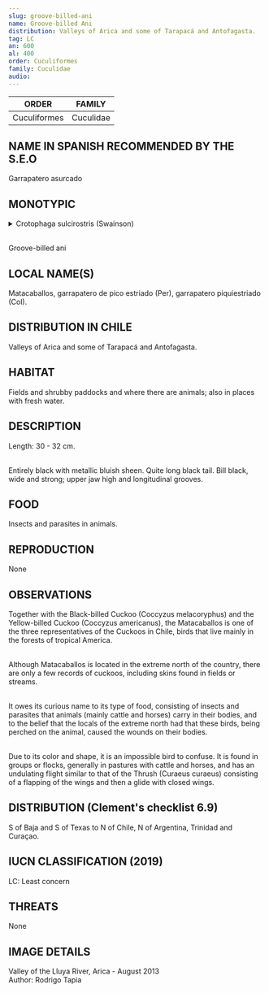 ```yaml
---
slug: groove-billed-ani
name: Groove-billed Ani
distribution: Valleys of Arica and some of Tarapacá and Antofagasta.
tag: LC
an: 600
al: 400
order: Cuculiformes
family: Cuculidae
audio:
---
```


| ORDER        | FAMILY    |
| ------------ | --------- |
| Cuculiformes | Cuculidae |

## NAME IN SPANISH RECOMMENDED BY THE S.E.O

Garrapatero asurcado

## MONOTYPIC

<details>
<summary>Crotophaga sulcirostris (Swainson)</summary><br>

Croto (G) = tick.<br>
phaga (G) = dining room.<br>
sulci (L - sulc) = grooved (channel, groove).<br>
rostris (L - rostrum) = beak.<br><br>

Ribbed-billed tick.</details><br>

Groove-billed ani

## LOCAL NAME(S)

Matacaballos, garrapatero de pico estriado (Per), garrapatero piquiestriado (Col).

## DISTRIBUTION IN CHILE

Valleys of Arica and some of Tarapacá and Antofagasta.

## HABITAT

Fields and shrubby paddocks and where there are animals; also in places with fresh water.

## DESCRIPTION

Length: 30 - 32 cm.<br><br>

Entirely black with metallic bluish sheen. Quite long black tail. Bill black, wide and strong; upper jaw high and longitudinal grooves.

## FOOD

Insects and parasites in animals.

## REPRODUCTION

None

## OBSERVATIONS

Together with the Black-billed Cuckoo (Coccyzus melacoryphus) and the Yellow-billed Cuckoo (Coccyzus americanus), the Matacaballos is one of the three representatives of the Cuckoos in Chile, birds that live mainly in the forests of tropical America.<br><br>

Although Matacaballos is located in the extreme north of the country, there are only a few records of cuckoos, including skins found in fields or streams.<br><br>

It owes its curious name to its type of food, consisting of insects and parasites that animals (mainly cattle and horses) carry in their bodies, and to the belief that the locals of the extreme north had that these birds, being perched on the animal, caused the wounds on their bodies.<br><br>

Due to its color and shape, it is an impossible bird to confuse. It is found in groups or flocks, generally in pastures with cattle and horses, and has an undulating flight similar to that of the Thrush (Curaeus curaeus) consisting of a flapping of the wings and then a glide with closed wings.

## DISTRIBUTION (Clement's checklist 6.9)

S of Baja and S of Texas to N of Chile, N of Argentina, Trinidad and Curaçao.

## IUCN CLASSIFICATION (2019)

LC: Least concern

## THREATS

None

## IMAGE DETAILS

Valley of the Lluya River, Arica - August 2013<br>
Author: Rodrigo Tapia
